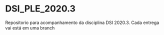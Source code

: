 # DSI_PLE_2020.3
Repositorio para acompanhamento da disciplina DSI 2020.3. Cada entrega vai está em uma branch 
